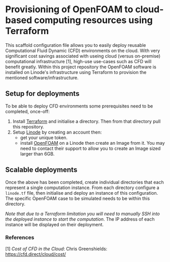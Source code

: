 # Provisioning of OpenFOAM to cloud-based computing resources using Terraform

This scaffold configuration file allows you to easily deploy reusable Computational Fluid Dynamic (CFD) environments on the cloud. With very significant cost savings associated with useing cloud (versus on-premise) computational infrastructure [1], high-use use-cases such as CFD will benefit greatly. Within this project repository the OpenFOAM software is installed on Linode's infrastructure using Terraform to provision the mentioned software/infrastructure.

## Setup for deployments
To be able to deploy CFD environments some prerequisites need to be completed, once-off:
1. Install [Terraform](https://www.terraform.io/downloads) and initialise a directory. Then from that directory pull this repository.
2. Setup [Linode](https://www.linode.com/) by creating an account then:
   - get your unique token.
   - install [OpenFOAM](https://openfoam.org/download/) on a Linode then create an Image from it. You may need to contact their support to allow you to create an Image sized larger than 6GB.

## Scalable deployments
Once the above has been completed, create individual directories that each represent a single computation instance. From each directory configure a `linode.tf` file, then initialise and deploy an instance of this configuration. The specific OpenFOAM case to be simulated needs to be within this directory.

_Note that due to a Terraform limitation you will need to manually SSH into the deployed instance to start the computation_. The IP address of each instance will be displayed on their deployment.


### References
[1] _Cost of CFD in the Cloud_: Chris Greenshields: https://cfd.direct/cloud/cost/
